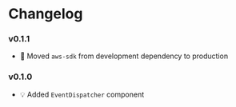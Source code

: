 # Changelog

### v0.1.1
- :hammer: Moved `aws-sdk` from development dependency to production

### v0.1.0
- :bulb: Added `EventDispatcher` component
